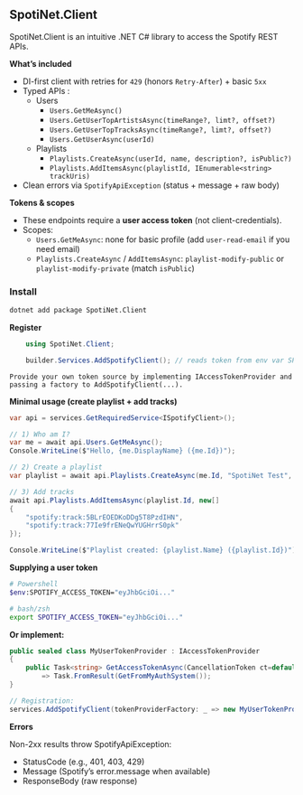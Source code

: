 ## SpotiNet.Client
SpotiNet.Client is an intuitive .NET C# library to access the Spotify REST APIs. 

**What’s included**
- DI-first client with retries for `429` (honors `Retry-After`) + basic `5xx`
- Typed APIs :
    - Users
        - `Users.GetMeAsync()`
        - `Users.GetUserTopArtistsAsync(timeRange?, limt?, offset?)`
        - `Users.GetUserTopTracksAsync(timeRange?, limt?, offset?)`
        - `Users.GetUserAsync(userId)`
    - Playlists
        - `Playlists.CreateAsync(userId, name, description?, isPublic?)`
         - `Playlists.AddItemsAsync(playlistId, IEnumerable<string> trackUris)`
- Clean errors via `SpotifyApiException` (status + message + raw body)

**Tokens & scopes**
- These endpoints require a **user access token** (not client-credentials).
- Scopes:
    - `Users.GetMeAsync`: none for basic profile (add `user-read-email` if you need email)
    - `Playlists.CreateAsync` / `AddItemsAsync`: `playlist-modify-public` or `playlist-modify-private` (match `isPublic`)

### Install

```bash
dotnet add package SpotiNet.Client
```

**Register**
```csharp
    using SpotiNet.Client;

    builder.Services.AddSpotifyClient(); // reads token from env var SPOTIFY_ACCESS_TOKEN by default

```
`Provide your own token source by implementing IAccessTokenProvider and passing a factory to AddSpotifyClient(...).`


**Minimal usage (create playlist + add tracks)**
```csharp
var api = services.GetRequiredService<ISpotifyClient>();

// 1) Who am I?
var me = await api.Users.GetMeAsync();
Console.WriteLine($"Hello, {me.DisplayName} ({me.Id})");

// 2) Create a playlist
var playlist = await api.Playlists.CreateAsync(me.Id, "SpotiNet Test", "Created via SpotiNet.Client", isPublic: false);

// 3) Add tracks
await api.Playlists.AddItemsAsync(playlist.Id, new[]
{
    "spotify:track:5BLrEOEDKoDDg5T8PzdIHN",
    "spotify:track:77Ie9frENeQwYUGHrrS0pk"
});

Console.WriteLine($"Playlist created: {playlist.Name} ({playlist.Id})");

```

**Supplying a user token**
```bash
# Powershell
$env:SPOTIFY_ACCESS_TOKEN="eyJhbGciOi..."

# bash/zsh
export SPOTIFY_ACCESS_TOKEN="eyJhbGciOi..."
```

**Or implement:**
```csharp
public sealed class MyUserTokenProvider : IAccessTokenProvider
{
    public Task<string> GetAccessTokenAsync(CancellationToken ct=default)
        => Task.FromResult(GetFromMyAuthSystem());
}

// Registration:
services.AddSpotifyClient(tokenProviderFactory: _ => new MyUserTokenProvider());
```

**Errors**

Non-2xx results throw SpotifyApiException:

- StatusCode (e.g., 401, 403, 429)
- Message (Spotify’s error.message when available)
- ResponseBody (raw response)